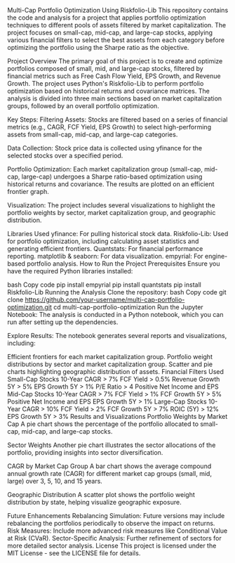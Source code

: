 Multi-Cap Portfolio Optimization Using Riskfolio-Lib
This repository contains the code and analysis for a project that applies portfolio optimization techniques to different pools of assets filtered by market capitalization. The project focuses on small-cap, mid-cap, and large-cap stocks, applying various financial filters to select the best assets from each category before optimizing the portfolio using the Sharpe ratio as the objective.

Project Overview
The primary goal of this project is to create and optimize portfolios composed of small, mid, and large-cap stocks, filtered by financial metrics such as Free Cash Flow Yield, EPS Growth, and Revenue Growth. The project uses Python's Riskfolio-Lib to perform portfolio optimization based on historical returns and covariance matrices. The analysis is divided into three main sections based on market capitalization groups, followed by an overall portfolio optimization.

Key Steps:
Filtering Assets: Stocks are filtered based on a series of financial metrics (e.g., CAGR, FCF Yield, EPS Growth) to select high-performing assets from small-cap, mid-cap, and large-cap categories.

Data Collection: Stock price data is collected using yfinance for the selected stocks over a specified period.

Portfolio Optimization: Each market capitalization group (small-cap, mid-cap, large-cap) undergoes a Sharpe ratio-based optimization using historical returns and covariance. The results are plotted on an efficient frontier graph.

Visualization: The project includes several visualizations to highlight the portfolio weights by sector, market capitalization group, and geographic distribution.

Libraries Used
yfinance: For pulling historical stock data.
Riskfolio-Lib: Used for portfolio optimization, including calculating asset statistics and generating efficient frontiers.
Quantstats: For financial performance reporting.
matplotlib & seaborn: For data visualization.
empyrial: For engine-based portfolio analysis.
How to Run the Project
Prerequisites
Ensure you have the required Python libraries installed:

bash
Copy code
pip install empyrial
pip install quantstats
pip install Riskfolio-Lib
Running the Analysis
Clone the repository:
bash
Copy code
git clone https://github.com/your-username/multi-cap-portfolio-optimization.git
cd multi-cap-portfolio-optimization
Run the Jupyter Notebook:
The analysis is conducted in a Python notebook, which you can run after setting up the dependencies.

Explore Results:
The notebook generates several reports and visualizations, including:

Efficient frontiers for each market capitalization group.
Portfolio weight distributions by sector and market capitalization group.
Scatter and pie charts highlighting geographic distribution of assets.
Financial Filters Used
Small-Cap Stocks
10-Year CAGR > 7%
FCF Yield > 0.5%
Revenue Growth 5Y > 5%
EPS Growth 5Y > 1%
P/E Ratio > 4
Positive Net Income and EPS
Mid-Cap Stocks
10-Year CAGR > 7%
FCF Yield > 1%
FCF Growth 5Y > 5%
Positive Net Income and EPS
EPS Growth 5Y > 1%
Large-Cap Stocks
10-Year CAGR > 10%
FCF Yield > 2%
FCF Growth 5Y > 7%
ROIC (5Y) > 12%
EPS Growth 5Y > 3%
Results and Visualizations
Portfolio Weights by Market Cap
A pie chart shows the percentage of the portfolio allocated to small-cap, mid-cap, and large-cap stocks.

Sector Weights
Another pie chart illustrates the sector allocations of the portfolio, providing insights into sector diversification.

CAGR by Market Cap Group
A bar chart shows the average compound annual growth rate (CAGR) for different market cap groups (small, mid, large) over 3, 5, 10, and 15 years.

Geographic Distribution
A scatter plot shows the portfolio weight distribution by state, helping visualize geographic exposure.

Future Enhancements
Rebalancing Simulation: Future versions may include rebalancing the portfolios periodically to observe the impact on returns.
Risk Measures: Include more advanced risk measures like Conditional Value at Risk (CVaR).
Sector-Specific Analysis: Further refinement of sectors for more detailed sector analysis.
License
This project is licensed under the MIT License - see the LICENSE file for details.

